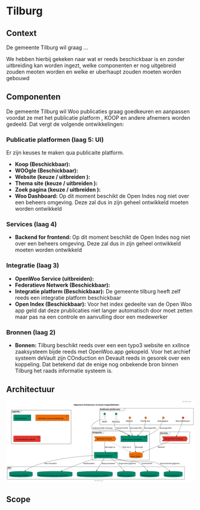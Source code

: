 # Tilburg

## Context
De gemeente Tilburg wil graag ...

We hebben hierbij gekeken naar wat er reeds beschickbaar is en zonder uitbreiding kan worden ingezt, welke componenten er nog uitgebreid zouden meoten worden en welke er uberhaupt zouden moeten worden gebouwd

## Componenten
De gemeente Tilburg wil Woo publicaties graag goedkeuren en aanpassen voordat ze met het publicatie platform , KOOP en andere afnemers worden gedeeld. Dat vergt de volgende ontwikkelingen:

### Publicatie platformen (laag 5: UI)
Er zijn keuses te maken qua publicaite platform.

- **Koop (Beschickbaar):**
- **WOOgle (Beschickbaar):**
- **Website (keuze / uitbreiden ):**
- **Thema site (keuze / uitbreiden ):**
- **Zoek pagina (keuze / uitbreiden ):**
- **Woo Dashboard:** Op dit moment beschikt de Open Indes nog niet over een beheers omgeving. Deze zal dus in zijn geheel ontwikkeld moeten worden ontwikkeld

### Services (laag 4)
- **Backend for frontend:** Op dit moment beschikt de Open Indes nog niet over een beheers omgeving. Deze zal dus in zijn geheel ontwikkeld moeten worden ontwikkeld

### Integratie (laag 3)
- **OpenWoo Service (uitbreiden):**
- **Federatieve Netwerk (Beschickbaar):**
- **Integratie platform (Beschickbaar):** De gemeente tilburg heeft zelf reeds een integratie platform beschickbaar
- **Open Index (Beschickbaar):** Voor het index gedeelte van de Open Woo app geld dat deze prublicaties niet langer automatisch door moet zetten maar pas na een controle en aanvulling door een medewerker

### Bronnen (laag 2)
- **Bonnen:** Tilburg beschikt reeds over een een typo3 website en xxllnce zaaksysteem bijde reeds met OpenWoo.app gekopeld. Voor het archief systeem deVault zijn COnduction en Devault reeds in gesorek over een koppeling. Dat betekend dat de enige nog onbekende bron binnen Tilburg het raads informatie systeem is.


## Architectuur

![OpenWeb Architecture](https://raw.githubusercontent.com/ConductionNL/woo-website-template/main/docs/Tilburg.svg)

## Scope